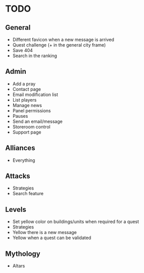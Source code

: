 # TODO
## General
* Different favicon when a new message is arrived
* Quest challenge (+ in the general city frame)
* Save 404
* Search in the ranking

## Admin
* Add a pray
* Contact page
* Email modification list
* List players
* Manage news
* Panel permissions
* Pauses
* Send an email/message
* Storeroom control
* Support page

## Alliances
* Everything

## Attacks
* Strategies
* Search feature

## Levels
* Set yellow color on buildings/units when required for a quest
* Strategies
* Yellow there is a new message
* Yellow when a quest can be validated

## Mythology
* Altars
